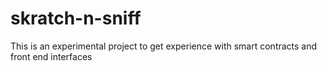 # skratch-n-sniff
This is an experimental project to get experience with smart contracts and front end interfaces
